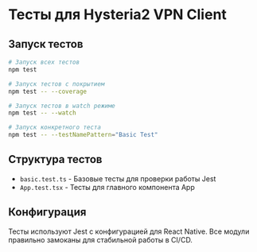 # Тесты для Hysteria2 VPN Client

## Запуск тестов

```bash
# Запуск всех тестов
npm test

# Запуск тестов с покрытием
npm test -- --coverage

# Запуск тестов в watch режиме
npm test -- --watch

# Запуск конкретного теста
npm test -- --testNamePattern="Basic Test"
```

## Структура тестов

- `basic.test.ts` - Базовые тесты для проверки работы Jest
- `App.test.tsx` - Тесты для главного компонента App

## Конфигурация

Тесты используют Jest с конфигурацией для React Native. Все модули правильно замоканы для стабильной работы в CI/CD.
